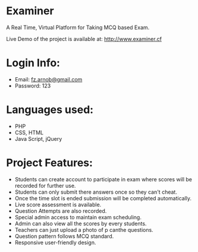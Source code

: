 # Examiner
A Real Time, Virtual Platform for Taking MCQ based Exam. 

Live Demo of the project is available at:
http://www.examiner.cf

# Login Info:
- Email: fz.arnob@gmail.com
- Password: 123


# Languages used:
- PHP
- CSS, HTML
- Java Script, jQuery

# Project Features:
- Students can create account to participate in exam where scores will be recorded for further use.
- Students can only submit there answers once so they can't cheat. 
- Once the time slot is ended submission will be completed automatically. 
- Live score assessment is available.
- Question Attempts are also recorded.
- Special admin access to maintain exam scheduling. 
- Admin can also view all the scores by every students. 
- Teachers can just upload a photo of p canthe questions. 
- Question pattern follows MCQ standard.
- Responsive user-friendly design.

